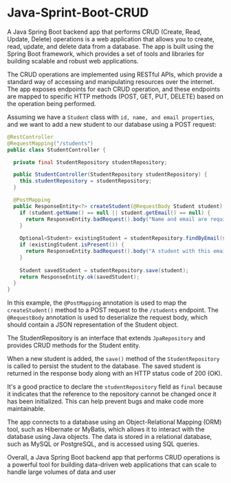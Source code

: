 # Java-Sprint-Boot-CRUD

A Java Spring Boot backend app that performs CRUD (Create, Read, Update, Delete) operations is a web application that allows you to create, read, update, and delete data from a database. The app is built using the Spring Boot framework, which provides a set of tools and libraries for building scalable and robust web applications.

The CRUD operations are implemented using RESTful APIs, which provide a standard way of accessing and manipulating resources over the internet. The app exposes endpoints for each CRUD operation, and these endpoints are mapped to specific HTTP methods (POST, GET, PUT, DELETE) based on the operation being performed.

Assuming we have a `Student` class with `id, name, and email properties`, and we want to add a new student to our database using a POST request:

```java
@RestController
@RequestMapping("/students")
public class StudentController {

  private final StudentRepository studentRepository;

  public StudentController(StudentRepository studentRepository) {
    this.studentRepository = studentRepository;
  }

  @PostMapping
  public ResponseEntity<?> createStudent(@RequestBody Student student) {
    if (student.getName() == null || student.getEmail() == null) {
      return ResponseEntity.badRequest().body("Name and email are required.");
    }
    
    Optional<Student> existingStudent = studentRepository.findByEmail(student.getEmail());
    if (existingStudent.isPresent()) {
      return ResponseEntity.badRequest().body("A student with this email already exists.");
    }
    
    Student savedStudent = studentRepository.save(student);
    return ResponseEntity.ok(savedStudent);
  }
}
```
In this example, the `@PostMapping` annotation is used to map the `createStudent()` method to a POST request to the `/students` endpoint. The `@RequestBody` annotation is used to deserialize the request body, which should contain a JSON representation of the Student object.

The StudentRepository is an interface that extends `JpaRepository` and provides CRUD methods for the Student entity.

When a new student is added, the `save()` method of the `StudentRepository` is called to persist the student to the database. The saved student is returned in the response body along with an HTTP status code of 200 (OK).


It's a good practice to declare the `studentRepository` field as `final` because it indicates that the reference to the repository cannot be changed once it has been initialized. This can help prevent bugs and make code more maintainable.

The app connects to a database using an Object-Relational Mapping (ORM) tool, such as Hibernate or MyBatis, which allows it to interact with the database using Java objects. The data is stored in a relational database, such as MySQL or PostgreSQL, and is accessed using SQL queries.

Overall, a Java Spring Boot backend app that performs CRUD operations is a powerful tool for building data-driven web applications that can scale to handle large volumes of data and user
